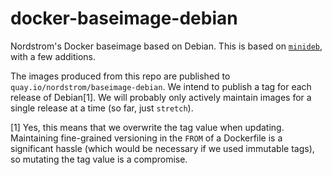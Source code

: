 # docker-baseimage-debian

Nordstrom's Docker baseimage based on Debian. This is based on [`minideb`](https://github.com/bitnami/minideb), with a few additions.

The images produced from this repo are published to `quay.io/nordstrom/baseimage-debian`. We intend to publish a tag for each release of Debian[1]. We will probably only actively maintain images for a single release at a time (so far, just `stretch`).

[1] Yes, this means that we overwrite the tag value when updating. Maintaining fine-grained versioning in the `FROM` of a Dockerfile is a significant hassle (which would be necessary if we used immutable tags), so mutating the tag value is a compromise.
